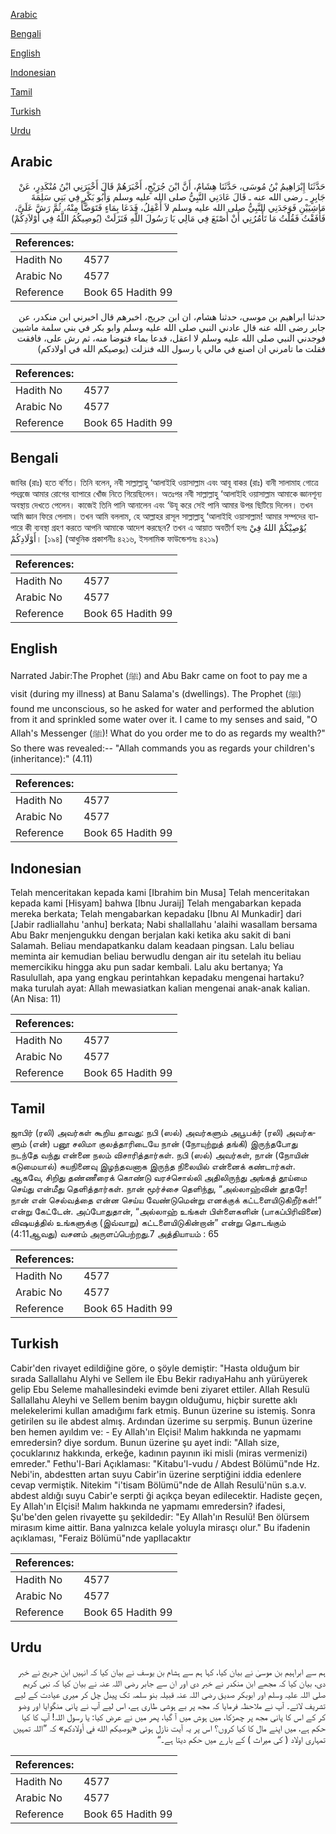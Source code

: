 [Arabic](#arabic)

[Bengali](#bengali)

[English](#english)

[Indonesian](#indonesian)

[Tamil](#tamil)

[Turkish](#turkish)

[Urdu](#urdu)

## Arabic


<div dir="rtl" lang="ar" style={{fontSize:'larger',backgroundColor:'#f8f9fa',padding:20}}>
حَدَّثَنَا إِبْرَاهِيمُ بْنُ مُوسَى، حَدَّثَنَا هِشَامٌ، أَنَّ ابْنَ جُرَيْجٍ، أَخْبَرَهُمْ قَالَ أَخْبَرَنِي ابْنُ مُنْكَدِرٍ، عَنْ جَابِرٍ ـ رضى الله عنه ـ قَالَ عَادَنِي النَّبِيُّ صلى الله عليه وسلم وَأَبُو بَكْرٍ فِي بَنِي سَلِمَةَ مَاشِيَيْنِ فَوَجَدَنِي النَّبِيُّ صلى الله عليه وسلم لاَ أَعْقِلُ، فَدَعَا بِمَاءٍ فَتَوَضَّأَ مِنْهُ، ثُمَّ رَشَّ عَلَىَّ، فَأَفَقْتُ فَقُلْتُ مَا تَأْمُرُنِي أَنْ أَصْنَعَ فِي مَالِي يَا رَسُولَ اللَّهِ فَنَزَلَتْ ‏(‏يُوصِيكُمُ اللَّهُ فِي أَوْلاَدِكُمْ‏)‏
</div>
<div style={{backgroundColor:'#f8f9fa',padding:20, marginBottom: 10}}><table> <thead> <tr> <th>References:</th> <th></th> </tr> </thead> <tbody><tr><td>Hadith No</td><td>4577</td></tr><tr><td>Arabic No</td><td>4577</td></tr><tr><td>Reference</td><td>Book 65 Hadith 99</td></tr></tbody></table></div>


<div dir="rtl" lang="ar" style={{fontSize:'larger',backgroundColor:'#f8f9fa',padding:20}}>
حدثنا ابراهيم بن موسى، حدثنا هشام، ان ابن جريج، اخبرهم قال اخبرني ابن منكدر، عن جابر رضى الله عنه قال عادني النبي صلى الله عليه وسلم وابو بكر في بني سلمة ماشيين فوجدني النبي صلى الله عليه وسلم لا اعقل، فدعا بماء فتوضا منه، ثم رش على، فافقت فقلت ما تامرني ان اصنع في مالي يا رسول الله فنزلت (يوصيكم الله في اولادكم)
</div>
<div style={{backgroundColor:'#f8f9fa',padding:20, marginBottom: 10}}><table> <thead> <tr> <th>References:</th> <th></th> </tr> </thead> <tbody><tr><td>Hadith No</td><td>4577</td></tr><tr><td>Arabic No</td><td>4577</td></tr><tr><td>Reference</td><td>Book 65 Hadith 99</td></tr></tbody></table></div>

## Bengali


<div dir="ltr" lang="bn" style={{fontSize:'larger',backgroundColor:'#f8f9fa',padding:20}}>
জাবির (রাঃ) হতে বর্ণিত। তিনি বলেন, নবী সাল্লাল্লাহু ‘আলাইহি ওয়াসাল্লাম এবং আবূ বাকর (রাঃ) বানী সালামাহ গোত্রে পদব্রজে আমার রোগের ব্যাপারে খোঁজ নিতে গিয়েছিলেন। অতঃপর নবী সাল্লাল্লাহু ‘আলাইহি ওয়াসাল্লাম আমাকে জ্ঞানশূন্য অবস্থায় দেখতে পেলেন। কাজেই তিনি পানি আনালেন এবং ‘উযূ করে সেই পানি আমার উপর ছিটিয়ে দিলেন। তখন আমি জ্ঞান ফিরে পেলাম। তখন আমি বললাম, হে আল্লাহর রাসূল সাল্লাল্লাহু ‘আলাইহি ওয়াসাল্লাম! আমার সম্পদের ব্যাপারে কী ব্যবস্থা গ্রহণ করতে আপনি আমাকে আদেশ করছেন? তখন এ আয়াত অবতীর্ণ হলঃ يُوْصِيْكُمْ اللهُ فِيْ أَوْلَادِكُمْ। [১৯৪] (আধুনিক প্রকাশনীঃ ৪২১৬, ইসলামিক ফাউন্ডেশনঃ ৪২১৯)
</div>
<div style={{backgroundColor:'#f8f9fa',padding:20, marginBottom: 10}}><table> <thead> <tr> <th>References:</th> <th></th> </tr> </thead> <tbody><tr><td>Hadith No</td><td>4577</td></tr><tr><td>Arabic No</td><td>4577</td></tr><tr><td>Reference</td><td>Book 65 Hadith 99</td></tr></tbody></table></div>

## English


<div dir="ltr" lang="en" style={{fontSize:'larger',backgroundColor:'#f8f9fa',padding:20}}>
Narrated Jabir:The Prophet (ﷺ) and Abu Bakr came on foot to pay me a visit (during my illness) at Banu Salama's (dwellings). The Prophet (ﷺ) found me unconscious, so he asked for water and performed the ablution from it and sprinkled some water over it. I came to my senses and said, "O Allah's Messenger (ﷺ)! What do you order me to do as regards my wealth?" So there was revealed:-- "Allah commands you as regards your children's (inheritance):" (4.11)
</div>
<div style={{backgroundColor:'#f8f9fa',padding:20, marginBottom: 10}}><table> <thead> <tr> <th>References:</th> <th></th> </tr> </thead> <tbody><tr><td>Hadith No</td><td>4577</td></tr><tr><td>Arabic No</td><td>4577</td></tr><tr><td>Reference</td><td>Book 65 Hadith 99</td></tr></tbody></table></div>

## Indonesian


<div dir="ltr" lang="id" style={{fontSize:'larger',backgroundColor:'#f8f9fa',padding:20}}>
Telah menceritakan kepada kami [Ibrahim bin Musa] Telah menceritakan kepada kami [Hisyam] bahwa [Ibnu Juraij] Telah mengabarkan kepada mereka berkata; Telah mengabarkan kepadaku [Ibnu Al Munkadir] dari [Jabir radliallahu 'anhu] berkata; Nabi shallallahu 'alaihi wasallam bersama Abu Bakr menjengukku dengan berjalan kaki ketika aku sakit di bani Salamah. Beliau mendapatkanku dalam keadaan pingsan. Lalu beliau meminta air kemudian beliau berwudlu dengan air itu setelah itu beliau memercikiku hingga aku pun sadar kembali. Lalu aku bertanya; Ya Rasulullah, apa yang engkau perintahkan kepadaku mengenai hartaku? maka turulah ayat: Allah mewasiatkan kalian mengenai anak-anak kalian. (An Nisa: 11)
</div>
<div style={{backgroundColor:'#f8f9fa',padding:20, marginBottom: 10}}><table> <thead> <tr> <th>References:</th> <th></th> </tr> </thead> <tbody><tr><td>Hadith No</td><td>4577</td></tr><tr><td>Arabic No</td><td>4577</td></tr><tr><td>Reference</td><td>Book 65 Hadith 99</td></tr></tbody></table></div>

## Tamil


<div dir="ltr" lang="ta" style={{fontSize:'larger',backgroundColor:'#f8f9fa',padding:20}}>
ஜாபிர் (ரலி) அவர்கள் கூறிய தாவது: நபி (ஸல்) அவர்களும் அபூபக்ர் (ரலி) அவர்களும் (என்) பனூ சலிமா குலத்தாரிடையே நான் (நோயுற்றுத் தங்கி) இருந்தபோது நடந்தே வந்து என்னை நலம் விசாரித்தார்கள். நபி (ஸல்) அவர்கள், நான் (நோயின் கடுமையால்) சுயநினைவு இழந்தவனாக இருந்த நிலையில் என்னைக் கண்டார்கள். ஆகவே, சிறிது தண்ணீரைக் கொண்டு வரச்சொல்லி அதிலிருந்து அங்கத் தூய்மை செய்து என்மீது தெளித்தார்கள். நான் மூர்ச்சை தெளிந்து, “அல்லாஹ்வின் தூதரே! நான் என் செல்வத்தை என்ன செய்ய வேண்டுமென்று எனக்குக் கட்டளையிடுகிறீர்கள்!” என்று கேட்டேன். அப்போதுதான், “அல்லாஹ் உங்கள் பிள்ளைகளின் (பாகப்பிரிவினை) விஷயத்தில் உங்களுக்கு (இவ்வாறு) கட்டளையிடுகின்றான்” என்று தொடங்கும் (4:11ஆவது) வசனம் அருளப்பெற்றது.7 அத்தியாயம் : 65
</div>
<div style={{backgroundColor:'#f8f9fa',padding:20, marginBottom: 10}}><table> <thead> <tr> <th>References:</th> <th></th> </tr> </thead> <tbody><tr><td>Hadith No</td><td>4577</td></tr><tr><td>Arabic No</td><td>4577</td></tr><tr><td>Reference</td><td>Book 65 Hadith 99</td></tr></tbody></table></div>

## Turkish


<div dir="ltr" lang="tr" style={{fontSize:'larger',backgroundColor:'#f8f9fa',padding:20}}>
Cabir'den rivayet edildiğine göre, o şöyle demiştir: "Hasta olduğum bir sırada Sallallahu Alyhi ve Sellem ile Ebu Bekir radıyaHahu anh yürüyerek gelip Ebu Seleme mahallesindeki evimde beni ziyaret ettiler. Allah Resulü Sallallahu Aleyhi ve Sellem benim baygın olduğumu, hiçbir surette aklı melekelerimi kullan amadığımı fark etmiş. Bunun üzerine su istemiş. Sonra getirilen su ile abdest almış. Ardından üzerime su serpmiş. Bunun üzerine ben hemen ayıldım ve: - Ey Allah'ın Elçisi! Malım hakkında ne yapmamı emredersin? diye sordum. Bunun üzerine şu ayet indi: "Allah size, çocuklarınız hakkında, erkeğe, kadının payının iki misli (miras vermenizi) emreder." Fethu'l-Bari Açıklaması: "Kitabu'l-vudu / Abdest Bölümü"nde Hz. Nebi'in, abdestten artan suyu Cabir'in üzerine serptiğini iddia edenlere cevap vermiştik. Nitekim "i'tisam Bölümü"nde de Allah Resulü'nün s.a.v. abdest aldığı suyu Cabir'e serpti ği açıkça beyan edilecektir. Hadiste geçen, Ey Allah'ın Elçisi! Malım hakkında ne yapmamı emredersin? ifadesi, Şu'be'den gelen rivayette şu şekildedir: "Ey Allah'ın Resulü! Ben ölürsem mirasım kime aittir. Bana yalnızca kelale yoluyla mirasçı olur." Bu ifadenin açıklaması, "Feraiz Bölümü"nde yapllacaktır
</div>
<div style={{backgroundColor:'#f8f9fa',padding:20, marginBottom: 10}}><table> <thead> <tr> <th>References:</th> <th></th> </tr> </thead> <tbody><tr><td>Hadith No</td><td>4577</td></tr><tr><td>Arabic No</td><td>4577</td></tr><tr><td>Reference</td><td>Book 65 Hadith 99</td></tr></tbody></table></div>

## Urdu


<div dir="rtl" lang="ur" style={{fontSize:'larger',backgroundColor:'#f8f9fa',padding:20}}>
ہم سے ابراہیم بن موسیٰ نے بیان کیا، کہا ہم سے ہشام بن یوسف نے بیان کیا کہ انہیں ابن جریج نے خبر دی، بیان کیا کہ مجھے ابن منکدر نے خبر دی اور ان سے جابر رضی اللہ عنہ نے بیان کیا کہ نبی کریم صلی اللہ علیہ وسلم اور ابوبکر صدیق رضی اللہ عنہ قبیلہ بنو سلمہ تک پیدل چل کر میری عیادت کے لیے تشریف لائے۔ آپ نے ملاحظہ فرمایا کہ مجھ پر بے ہوشی طاری ہے، اس لیے آپ نے پانی منگوایا اور وضو کر کے اس کا پانی مجھ پر چھڑکا، میں ہوش میں آ گیا، پھر میں نے عرض کیا: یا رسول اللہ! آپ کا کیا حکم ہے، میں اپنے مال کا کیا کروں؟ اس پر یہ آیت نازل ہوئی «يوصيكم الله في أولادكم‏» کہ ”اللہ تمہیں تمہاری اولاد ( کی میراث ) کے بارے میں حکم دیتا ہے۔“
</div>
<div style={{backgroundColor:'#f8f9fa',padding:20, marginBottom: 10}}><table> <thead> <tr> <th>References:</th> <th></th> </tr> </thead> <tbody><tr><td>Hadith No</td><td>4577</td></tr><tr><td>Arabic No</td><td>4577</td></tr><tr><td>Reference</td><td>Book 65 Hadith 99</td></tr></tbody></table></div>